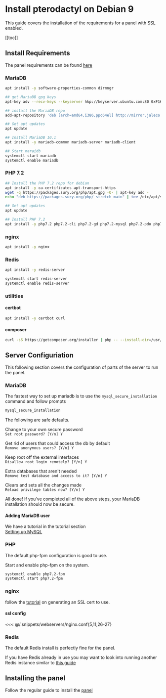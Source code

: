 # Install pterodactyl on Debian 9

This guide covers the installation of the requirements for a panel with SSL enabled.

[[toc]]

## Install Requirements

The panel requirements can be found [here](/panel/getting_started.md#dependencies)

### MariaDB

```bash
apt install -y software-properties-common dirmngr

## get MariaDB gpg keys
apt-key adv --recv-keys --keyserver hkp://keyserver.ubuntu.com:80 0xF1656F24C74CD1D8

## install the MariaDB repo
add-apt-repository 'deb [arch=amd64,i386,ppc64el] http://mirror.jaleco.com/mariadb/repo/10.1/debian stretch main'

## Get apt updates
apt update

## Install MariaDB 10.1
apt install -y mariadb-common mariadb-server mariadb-client

## Start maraidb
systemctl start mariadb
systemctl enable mariadb
```

### PHP 7.2

```bash
## Install the PHP 7.2 repo for debian
apt install -y ca-certificates apt-transport-https
wget -q https://packages.sury.org/php/apt.gpg -O- | apt-key add -
echo "deb https://packages.sury.org/php/ stretch main" | tee /etc/apt/sources.list.d/php.list

## Get apt updates
apt update

## Install PHP 7.2
apt install -y php7.2 php7.2-cli php7.2-gd php7.2-mysql php7.2-pdo php7.2-mbstring php7.2-tokenizer php7.2-bcmath php7.2-xml php7.2-fpm php7.2-curl php7.2-zip
```

### nginx

```bash
apt install -y nginx
```

### Redis

```bash
apt install -y redis-server

systemctl start redis-server
systemctl enable redis-server
```

### utilities

#### certbot
```bash
apt install -y certbot curl
```

#### composer
```bash
curl -sS https://getcomposer.org/installer | php -- --install-dir=/usr/local/bin --filename=composer
```

## Server Configuriation

This following section covers the configuration of parts of the server to run the panel.

### MariaDB
The fastest way to set up mariadb is to use the `mysql_secure_installation` command and follow prompts

```bash
mysql_secure_installation
```

The following are safe defaults.

Change to your own secure password  
`Set root password? [Y/n] Y`

Get rid of users that could access the db by default  
`Remove anonymous users? [Y/n] Y`

Keep root off the external interfaces  
`Disallow root login remotely? [Y/n] Y`

Extra databases that aren't needed  
`Remove test database and access to it? [Y/n] Y`

Clears and sets all the changes made  
`Reload privilege tables now? [Y/n] Y`

All done! If you've completed all of the above steps, your MariaDB  
installation should now be secure.

#### Adding MariaDB user
We have a tutorial in the tutorial section  
[Setting up MySQL](/tutorials/mysql_setup.md)

### PHP

The default php-fpm configuration is good to use.

Start and enable php-fpm on the system.
```bash
systemctl enable php7.2-fpm
systemctl start php7.2-fpm
```

### nginx

follow the [tutorial](/tutorials/creating_ssl_certificates.md) on generating an SSL cert to use.

#### ssl config
<<< @/.snippets/webservers/nginx.conf{5,11,26-27}


### Redis
The default Redis install is perfectly fine for the panel.

If you have Redis already in use you may want to look into running another Redis instance similar to [this guide](https://community.pivotal.io/s/article/How-to-setup-and-run-multiple-Redis-server-instances-on-a-Linux-host)

## Installing the panel
Follow the regular guide to install the [panel](/panel/getting_started.md#installation)